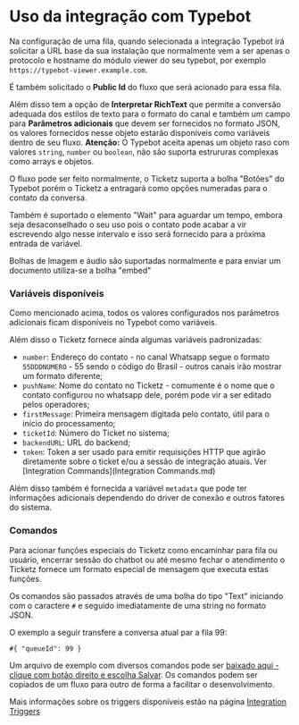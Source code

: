 Uso da integração com Typebot
=============================

Na configuração de uma fila, quando selecionada a integração Typebot irá
solicitar a URL base da sua instalação que normalmente vem a ser apenas
o protocolo e hostname do módulo viewer do seu typebot, por exemplo
`https://typebot-viewer.example.com`.

É também solicitado o **Public Id** do fluxo que será acionado para
essa fila.

Além disso tem a opção de **Interpretar RichText** que permite a conversão
adequada dos estilos de texto para o formato do canal e também um campo
para **Parâmetros adicionais** que devem ser fornecidos no formato
JSON, os valores fornecidos nesse objeto estarão disponíveis como variáveis
dentro de seu fluxo. **Atenção:** O Typebot aceita apenas um objeto
raso com valores `string`, `number` ou `boolean`, não são suporta
estrururas complexas como arrays e objetos.

O fluxo pode ser feito normalmente, o Ticketz suporta a bolha "Botões"
do Typebot porém o Ticketz a entragará como opções numeradas para o
contato da conversa.

Também é suportado o elemento "Wait" para aguardar um tempo, embora
seja desaconselhado o seu uso pois o contato pode acabar a vir escrevendo
algo nesse intervalo e isso será fornecido para a próxima entrada de
variável.

Bolhas de Imagem e áudio são suportadas normalmente e para enviar
um documento utiliza-se a bolha "embed"

### Variáveis disponíveis

Como mencionado acima, todos os valores configurados nos parâmetros
adicionais ficam disponíveis no Typebot como variáveis.

Além disso o Ticketz fornece ainda algumas variáveis padronizadas:

* `number`: Endereço do contato - no canal Whatsapp segue o formato
  `55DDDNUMERO` - 55 sendo o código do Brasil - outros canais
  irão mostrar um formato diferente;
* `pushName`: Nome do contato no Ticketz - comumente é o nome que
  o contato configurou no whatsapp dele, porém pode vir a ser
  editado pelos operadores;
* `firstMessage`: Primeira mensagem digitada pelo contato, útil
  para o início do processamento;
* `ticketId`: Número do Ticket no sistema;
* `backendURL`: URL do backend;
* `token`: Token a ser usado para emitir requisições HTTP que agirão
  diretamente sobre o ticket e/ou a sessão de integração atuais. Ver
  [Integration Commands](Integration Commands.md)

Além disso também é fornecida a variável `metadata` que pode ter
informações adicionais dependendo do driver de conexão e outros
fatores do sistema.

### Comandos

Para acionar funções especiais do Ticketz como encaminhar para fila ou
usuário, encerrar sessão do chatbot ou até mesmo fechar o atendimento
o Ticketz fornece um formato especial de mensagem que executa estas funções.

Os comandos são passados através de uma bolha do tipo "Text" iniciando com
o caractere `#` e seguido imediatamente de uma string no formato JSON.

O exemplo a seguir transfere a conversa atual par a fila 99:

```
#{ "queueId": 99 }
```

Um arquivo de exemplo com diversos comandos pode ser
[baixado aqui - clique com botão direito e escolha Salvar](https://raw.githubusercontent.com/ticketz-oss/ticketz-docker-acme/refs/heads/pro/Docs/typebot-export-bolhas-de-triggers.json).
Os comandos podem ser copiados de um fluxo para outro de forma a facilitar
o desenvolvimento.

Mais informações sobre os triggers disponíveis estão na página
[Integration Triggers](Integration%20Triggers.md)
